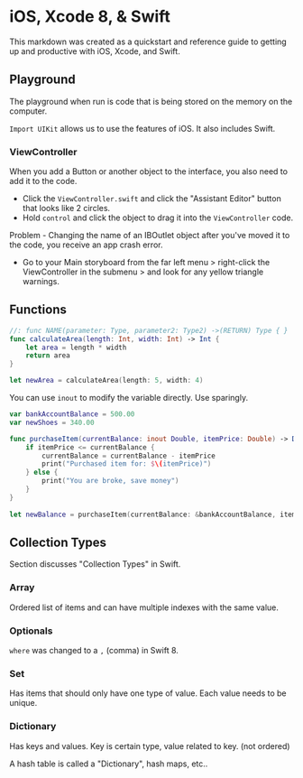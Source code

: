 # iOS, Xcode 8, & Swift

This markdown was created as a quickstart and reference guide to getting up and productive with iOS, Xcode, and Swift.


## Playground

The playground when run is code that is being stored on the memory on the computer. 

`Import UIKit` allows us to use the features of iOS. It also includes Swift.



### ViewController

When you add a Button or another object to the interface, you also need to add it to the code.

- Click the `ViewController.swift` and click the "Assistant Editor" button that looks like 2 circles. 
- Hold `control` and click the object to drag it into the `ViewController` code.

Problem - Changing the name of an IBOutlet object after you've moved it to the code, you receive an app crash error.
- Go to your Main storyboard from the far left menu > right-click the ViewController in the submenu > and look for any yellow triangle warnings.


## Functions

````Swift
//: func NAME(parameter: Type, parameter2: Type2) ->(RETURN) Type { }
func calculateArea(length: Int, width: Int) -> Int {
    let area = length * width
    return area
}

let newArea = calculateArea(length: 5, width: 4)

````

You can use `inout` to modify the variable directly. Use sparingly.
````Swift
var bankAccountBalance = 500.00
var newShoes = 340.00

func purchaseItem(currentBalance: inout Double, itemPrice: Double) -> Double {
    if itemPrice <= currentBalance {
        currentBalance = currentBalance - itemPrice
        print("Purchased item for: $\(itemPrice)")
    } else {
        print("You are broke, save money")
    }
}
 
let newBalance = purchaseItem(currentBalance: &bankAccountBalance, itemPrice: newShoes)
````


## Collection Types

Section discusses "Collection Types" in Swift.


### Array

Ordered list of items and can have multiple indexes with the same value.

### Optionals

`where` was changed to a `,` (comma) in Swift 8.

### Set

Has items that should only have one type of value. Each value needs to be unique.

### Dictionary

Has keys and values. Key is certain type, value related to key. (not ordered)

A hash table is called a "Dictionary", hash maps, etc..

